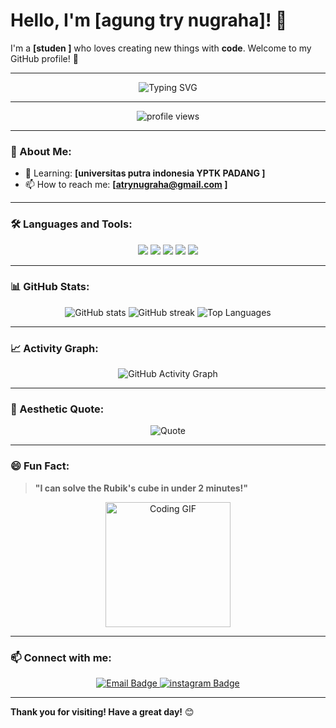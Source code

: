 # Hello, I'm [agung try nugraha]! 👋

I'm a **[studen ]** who loves creating new things with **code**. Welcome to my GitHub profile! 🚀

---

<p align="center">
  <img src="https://readme-typing-svg.demolab.com?font=Fira+Code&duration=4000&pause=1000&color=27F7FF&width=435&lines=Software+Engineer+%7C+Tech+Enthusiast;Open-Source+Contributor;Always+Learning+New+Things" alt="Typing SVG" />
</p>

---

<p align="center">
  <img src="https://komarev.com/ghpvc/?agungtrynugraha=agungtrynugraha&style=flat-square&color=blue" alt="profile views" />
</p>

---

### 🌟 About Me:

- 🌱 Learning: **[universitas putra indonesia YPTK PADANG ]**
- 📫 How to reach me: **[atrynugraha@gmail.com ]**

---

### 🛠️ Languages and Tools:

<p align="center">
  <img src="https://img.shields.io/badge/JavaScript-323330?style=for-the-badge&logo=javascript&logoColor=F7DF1E"/>
  <img src="https://img.shields.io/badge/Python-14354C?style=for-the-badge&logo=python&logoColor=white"/>
  <img src="https://img.shields.io/badge/Node.js-43853D?style=for-the-badge&logo=node.js&logoColor=white"/>
  <img src="https://img.shields.io/badge/React-20232A?style=for-the-badge&logo=react&logoColor=61DAFB"/>
  <img src="https://img.shields.io/badge/GitHub-181717?style=for-the-badge&logo=github&logoColor=white"/>
</p>

---

### 📊 GitHub Stats:
<p align="center">
  <img src="https://github-readme-stats.vercel.app/api?agungtrynugraha=agungtrynugraha&show_icons=true&theme=radical" alt="GitHub stats" />
  <img src="https://github-readme-streak-stats.herokuapp.com/?user=agungtrynugraha&theme=radical" alt="GitHub streak" />
  <img src="https://github-readme-stats.vercel.app/api/top-langs/?agungtrynugraha=agungtrynugraha&layout=compact&theme=radical" alt="Top Languages" />
</p>

---

### 📈 Activity Graph:

<p align="center">
  <img src="https://activity-graph.herokuapp.com/graph?agungtrynugraha=agungtrynugraha&theme=react-dark" alt="GitHub Activity Graph" />
</p>

---

### 🎨 Aesthetic Quote:

<p align="center">
  <img src="https://quotes-github-readme.vercel.app/api?type=horizontal&theme=radical" alt="Quote" />
</p>

---

### 😄 Fun Fact:
> **"I can solve the Rubik's cube in under 2 minutes!"**

<p align="center">
  <img src="https://media.giphy.com/media/xT9IgzoKnwFNmISR8I/giphy.gif" width="200" alt="Coding GIF">
</p>

---

### 📫 Connect with me:

<p align="center">
  <a href="mailto:atrynugraha@gmail.com">
    <img src="https://img.shields.io/badge/Email-D14836?style=for-the-badge&logo=gmail&logoColor=white" alt="Email Badge" />
  </a>
  <a href="https://www.instagram.com/awww_kyahhh_?igsh=MWloNGRteGhvaXFsbA%3D%3D&utm_source=qr">
    <img src="https://img.shields.io/badge/Twitter-1DA1F2?style=for-the-badge&logo=twitter&logoColor=white" alt="instagram Badge" />
  </a>
</p>

---

**Thank you for visiting! Have a great day!** 😊

